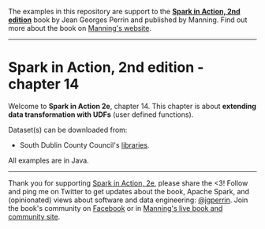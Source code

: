 The examples in this repository are support to the **[Spark in Action, 2nd edition](http://jgp.net/sia)** book by Jean Georges Perrin and published by Manning. Find out more about the book on [Manning's website](http://jgp.net/sia).

---

# Spark in Action, 2nd edition - chapter 14


Welcome to **Spark in Action 2e**, chapter 14. This chapter is about **extending data transformation with UDFs** (user defined functions).

Dataset(s) can be downloaded from:
* South Dublin County Council's [libraries](https://data.smartdublin.ie/dataset/libraries).


All examples are in Java.

---

Thank you for supporting [Spark in Action, 2e](http://jgp.net/sia), please share the <3! 
Follow and ping me on Twitter to get updates about the book, Apache Spark, and (opinionated) views about software and data engineering: [@jgperrin](https://twitter.com/jgperrin). 
Join the book's community on [Facebook](https://www.facebook.com/SparkInAction/) or in [Manning's live book and community site](https://livebook.manning.com/#!/book/spark-in-action-second-edition?a_aid=jgp).
